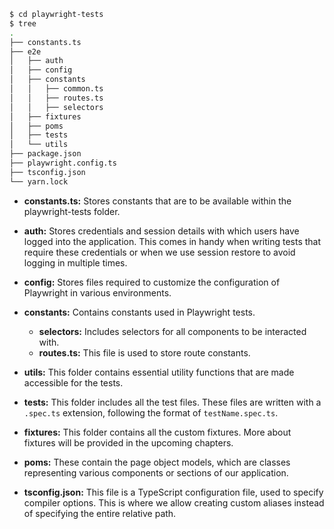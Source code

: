 ```bash
$ cd playwright-tests
$ tree
.
├── constants.ts
├── e2e
│   ├── auth
│   ├── config
│   ├── constants
│   │   ├── common.ts
│   │   ├── routes.ts
│   │   ├── selectors
│   ├── fixtures
│   ├── poms
│   ├── tests
│   └── utils
├── package.json
├── playwright.config.ts
├── tsconfig.json
└── yarn.lock
```

- **constants.ts:** Stores constants that are to be available within the playwright-tests folder.

- **auth:** Stores credentials and session details with which users have logged into the application. This comes in handy when writing tests that require these credentials or when we use session restore to avoid logging in multiple times.

- **config:** Stores files required to customize the configuration of Playwright in various environments.

- **constants:** Contains constants used in Playwright tests.

  - **selectors:** Includes selectors for all components to be interacted with.
  - **routes.ts:** This file is used to store route constants.

- **utils:** This folder contains essential utility functions that are made accessible for the tests.

- **tests:** This folder includes all the test files. These files are written with a `.spec.ts` extension, following the format of `testName.spec.ts`.

- **fixtures:** This folder contains all the custom fixtures. More about fixtures will be provided in the upcoming chapters.

- **poms:** These contain the page object models, which are classes representing various components or sections of our application.

- **tsconfig.json:** This file is a TypeScript configuration file, used to specify compiler options. This is where we allow creating custom aliases instead of specifying the entire relative path.
